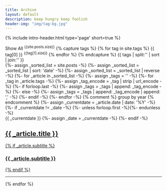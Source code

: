 ```yaml
---
title: Archive
layout: default
description: keep hungry keep foolish
header-img: "img/tag-bg.jpg"
---
```


<!-- 
Credits: this page shamelessly borrowed a lot from:
https://github.com/kitian616/jekyll-TeXt-theme
-->
<!-- Page Header -->
{% include intro-header.html type='page' short=true %}

<!-- Main Content -->
<div class="container">
    <div class="row">
        <div class="col-lg-8 col-lg-offset-2 col-md-10 col-md-offset-1">
            <!-- Tags (as filter) -->
            <div id='tag_cloud' class="tags tags-sup js-tags">
                <a class="tag-button--all" data-encode="">
                    Show All
                    <sup>{{site.posts.size}}</sup>
                </a>
                {% capture tags %}
                {% for tag in site.tags %}
                <a data-sort="{{ site.posts.size | minus: tag[1].size | prepend: '0000' | slice: -4, 4 }}"
                    data-encode="{{ tag[0] | strip | url_encode }}"
                    class="tag-button"
                    title="{{ tag[0] }}" rel="{{ tag[1].size }}">
                    {{ tag[0] }}
                    <sup>{{tag[1].size}}</sup>
                </a>
                {% endfor %}
                {% endcapture %}
        {{ tags | split:'</a>' | sort | join:'</a>' }}
            </div>
            <!-- Article List -->
            <div class="mini-post-list js-result d-none">
            {%- assign _sorted_list = site.posts -%}
            {%- assign _sorted_list = _sorted_list | sort: 'date' -%}
            {%- assign _sorted_list = _sorted_list | reverse -%}
            {%- for _article in _sorted_list -%}
                {%- assign _tags = '' -%}
                {%- for _tag in _article.tags -%}
                    {%- assign _tag_encode = _tag | strip | url_encode -%}
                    {%- if forloop.last -%}
                        {%- assign _tags = _tags | append: _tag_encode -%}
                    {%- else -%}
                        {%- assign _tags = _tags | append: _tag_encode | append: ',' -%}
                    {%- endif -%}
                {%- endfor -%}
            {% comment %} group by year {% endcomment %}
            {%- assign _currentdate = _article.date | date: '%Y' -%}
            {%- if _currentdate != _date -%}
                {%- unless forloop.first -%}</section>{%- endunless -%}
                <section>
                <span class="fa listing-seperator">
                    <span class="tag-text">{{ _currentdate }}</span>
                </span>
                {%- assign _date = _currentdate -%}
            {%- endif -%}
                <div class="post-preview item" data-tags="{{ _tags }}">
                    <a href="{{ _article.url | prepend: site.baseurl }}">
                        <h2 class="post-title">
                            {{ _article.title }}
                        </h2>
                        {% if _article.subtitle %}
                        <h3 class="post-subtitle">
                            {{ _article.subtitle }}
                        </h3>
                        {% endif %}
                    </a>
                    <hr>
                </div>
            {% endfor %}
        </div>
    </div>
</div>